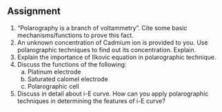 ## Assignment


<ol>
  <li>
    “Polarography is a branch of voltammetry”. Cite some basic mechanisms/functions to prove this fact.
  </li>
  <li>
    An unknown concentration of Cadmium ion is provided to you. Use polarographic techniques to find out its concentration. Explain.
  </li>
  <li>
    Explain the importance of Ilkovic equation in polarographic technique.
  </li>
  <li>
    Discuss the functions of the following:
    <ol type="a">
      <li>Platinum electrode</li>
      <li>Saturated calomel electrode</li>
      <li>Polarographic cell</li>
    </ol>
  </li>
  <li>
    Discuss in detail about i-E curve. How can you apply polarographic techniques in determining the features of i-E curve?
  </li>
</ol>

